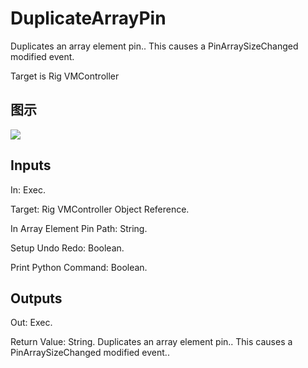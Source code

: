 # DuplicateArrayPin

Duplicates an array element pin.. This causes a PinArraySizeChanged modified event.

Target is Rig VMController

## 图示

![]($-20221218-20423166.png)

## Inputs

In: Exec.

Target: Rig VMController Object Reference.

In Array Element Pin Path: String.

Setup Undo Redo: Boolean.

Print Python Command: Boolean.  

## Outputs

Out: Exec.

Return Value: String. Duplicates an array element pin.. This causes a PinArraySizeChanged modified event..

